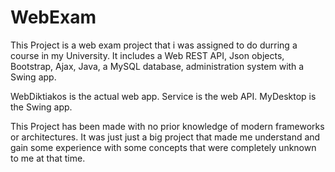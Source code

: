 # WebExam

This Project is a web exam project that i was assigned to do durring a course in my University. It includes a Web REST API, Json objects, Bootstrap, Ajax, Java, a MySQL database, administration system with a Swing app.

WebDiktiakos is the actual web app.
Service is the web API.
MyDesktop is the Swing app.

This Project has been made with no prior knowledge of modern frameworks or architectures. It was just just a big project that made me understand and gain some experience with some concepts that were completely unknown to me at that time.
